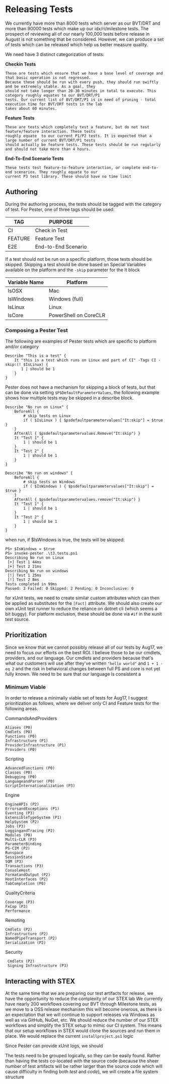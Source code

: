 # Releasing Tests
We currently have more than 8000 tests which server as our BVT/DRT and more than 90000 tests which make up our 
idx/ri/milestone tests. The prospect of reviewing all of our nearly 100,000 tests before release in August is not 
something that be considered. However, we can produce a set of tests which can be released which help us better
measure quality.

We need have 3 distinct categorization of tests:

**Checkin Tests**

    These are tests which ensure that we have a base level of coverage and that basic operation is not regressed. 
    Because these should be run with every push, they should run swiftly and be extremely stable. As a goal, they 
    should not take longer than 20-30 minutes in total to execute. This category roughly equates to our BVT/DRT/P1
    tests. Our current list of BVT/DRT/P1 is in need of pruning - total execution time for BVT/DRT tests in the lab
    takes about 60 minutes.

**Feature Tests**

    These are tests which completely test a feature, but do not test feature/feature interaction. These tests
    roughly equate  to our current P1/P2 tests. It is expected that a large number of current BVT/DRT/P1 tests
    should actually be feature tests. These tests should be run regularly and should not take more than 4 hours.

**End-To-End Scenario Tests**

    These tests test feature-to-feature interaction, or complete end-to-end scenarios. They roughly equate to our
    current P3 test library. These should have no time limit

## Authoring ##
During the authoring process, the tests should be tagged with the category of test. For Pester, one of three tags should be used:

| TAG     | PURPOSE             |
| ------- | ------------------- |
| CI      | Check in Test       |
| FEATURE | Feature Test        |
| E2E     | End-to-End Scenario |

If a test should not be run on a specific platform, those tests should be skipped. Skipping a test should be done based on Special Variables available on the platform and the `-skip` parameter for the It block

| Variable Name | Platform               |
| ------------- | ---------------------- |
| IsOSX         | Mac                    |
| IsWindows     | Windows (full)         |
| IsLinux       | Linux                  |
| IsCore        | PowerShell on CoreCLR  |

### Composing a Pester Test ###
The following are examples of Pester tests which are specific to platform and/or category
```
Describe "This is a test" {
    It "this is a test which runs on Linux and part of CI" -Tags CI -skip:(! $IsLinux) {
       1 | should be 1
    }
}
```

Pester does not have a mechanism for skipping a block of tests, but that can be done via setting 
`$PSDefaultParameterValues`, the following example shows how multiple tests may be skipped in a describe
block.
```
Describe "No run on Linux" {
    BeforeAll {
        # skip tests on Linux
        if ( $IsLinux ) { $psdefaultparametervalues["It:skip"] = $true }
    }
    AfterAll { $psdefaultparametervalues.Remove("It:skip") }
    It "Test 1" {
        1 | should be 1
    }
    It "Test 2" {
        1 | should be 1
    }
}

Describe "No run on windows" {
    BeforeAll {
        # skip tests on Windows
        if ( $IsWindows ) { $psdefaultparametervalues["It:skip"] = $true }
    }
    AfterAll { $psdefaultparametervalues.remove("It:skip") }
    It "Test 1" {
        1 | should be 1
    }
    It "Test 2" {
        1 | should be 1
    }
}
```
when run, if $IsWindows is true, the tests will be skipped:
```
PS> $IsWindows = $true
PS> invoke-pester .\t3.tests.ps1
Describing No run on Linux
 [+] Test 1 44ms
 [+] Test 2 21ms
Describing No run on windows
 [!] Test 1 25ms
 [!] Test 2 8ms
Tests completed in 99ms
Passed: 2 Failed: 0 Skipped: 2 Pending: 0 Inconclusive: 0
```

for xUnit tests, we need to create similar custom attributes which can then be applied as substitutes for the
`[Fact]` attribute. We should also create our own xUnit test runner to reduce the reliance on dotnet cli (which
seems a bit buggy). For platform exclusion, these should be done via `#if` in the xunit test source.

## Prioritization ##
Since we know that we cannot possibly release all of our tests by Aug17, we need to focus our efforts on the best
ROI. I believe those to be our cmdlets, providers, and our language. Our cmdlets and providers because that's what
our customers will use after they've written `"hello world"` and `1 + 1 -eq 2` and the risk in behavioral changes
between full PS and core is not yet fully known. We need to be sure that our language is consistent a
### Minimum Viable
In order to release a minimally viable set of tests for Aug17, I suggest prioritization as follows, where we deliver only
CI and Feature tests for the following areas. 

CommandsAndProviders

    Aliases (P0)
    Cmdlets (P0)
    Functions (P0)
    Infrastructure (P1)
    ProviderInfrastructure (P1)
    Providers (P0)

Scripting

    AdvancedFunctions (P0)
    Classes (P0)
    Debugging (P0)
    LanguageandParser (P0)
    ScriptInternationalization (P3)

Engine

    EngineAPIs (P2)
    ErrorsandExceptions (P1)
    Eventing (P3)
    ExtensibleTypeSystem (P1)
    HelpSystem (P2)
    Jobs (P3)
    LoggingandTracing (P2)
    Modules (P0)
    Multi-CLR (P3)
    ParameterBinding
    PS-CIM (P2)
    Runspace
    SessionState
    SQM (P3)
    Transactions (P3)
    ConsoleHost 
    FormatandOutput (P2)
    HostInterfaces (P2)
    TabCompletion (P0)

QualityCriteria

    Coverage (P3)
    FxCop (P3)
    Performance

Remoting

    Cmdlets (P2)
    Infrastructure (P2)
    NamedPipeTransport (P2)
    Serialization (P2)

Security

     Cmdlets (P2)
     Signing Infrastructure (P3)

## Interacting with STEX 
At the same time that we are preparing our test artifacts for release, we have the opportunity to reduce the complexity of our 
STEX lab 
We currently have nearly 200 workflows covering our BVT through Milestone tests, as we move to a OSS release mechanism this
will become onerous, as there is an expectation that we will continue to support releases via Windows as well as via GitHub,
NuGet, etc. We should reduce the number of our STEX workflows and simplify the STEX setup to mimic our CI system. This means
that our setup workflows in STEX would clone the sources and run them in place. We would replace the current `installproject.ps1`
logic

Since Pester can provide xUnit logs, we should 

The tests need to be grouped logically, so they can be easily found. Rather than having the tests co-located with the source
code (because the sheer number of test artifacts will be rather larger than the source code which will cause difficulty in finding
both *test* and *code*), we will create a file system structure

